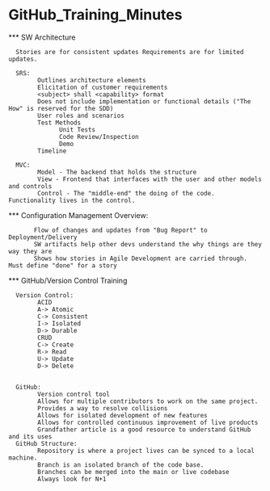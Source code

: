 
# GitHub_Training_Minutes

*** SW Architecture  
      
      Stories are for consistent updates Requirements are for limited updates.
      
      SRS:
            Outlines architecture elements
            Elicitation of customer requirements
            <subject> shall <capability> format
            Does not include implementation or functional details ("The How" is reserved for the SDD)
            User roles and scenarios
            Test Methods
                  Unit Tests
                  Code Review/Inspection
                  Demo
            Timeline
      
      MVC:
            Model - The backend that holds the structure
            View - Frontend that interfaces with the user and other models and controls
            Control - The "middle-end" the doing of the code. Functionality lives in the control.
      
      
*** Configuration Management
      Overview:
           
           Flow of changes and updates from "Bug Report" to Deployment/Delivery 
           SW artifacts help other devs understand the why things are they way they are
           Shows how stories in Agile Development are carried through. Must define "done" for a story
      
      
*** GitHub/Version Control Training
      
      Version Control:
            ACID
            A-> Atomic
            C-> Consistent
            I-> Isolated
            D-> Durable
            CRUD 
            C-> Create
            R-> Read
            U-> Update
            D-> Delete
      
      
      GitHub:
            Version control tool
            Allows for multiple contributors to work on the same project.
            Provides a way to resolve collisions
            Allows for isolated development of new features
            Allows for controlled continuous improvement of live products
            Grandfather article is a good resource to understand GitHub and its uses
      GitHub Structure:
            Repository is where a project lives can be synced to a local machine. 
            Branch is an isolated branch of the code base. 
            Branches can be merged into the main or live codebase
            Always look for N+1
